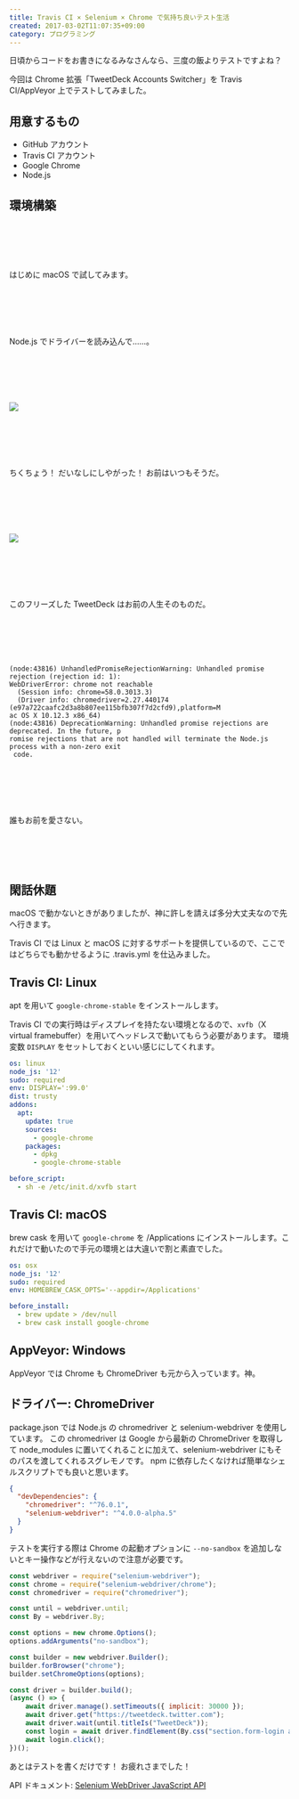 ```yaml
---
title: Travis CI × Selenium × Chrome で気持ち良いテスト生活
created: 2017-03-02T11:07:35+09:00
category: プログラミング
---
```

日頃からコードをお書きになるみなさんなら、三度の飯よりテストですよね？

今回は Chrome 拡張「TweetDeck Accounts Switcher」を Travis CI/AppVeyor 上でテストしてみました。

## 用意するもの

- GitHub アカウント
- Travis CI アカウント
- Google Chrome
- Node.js

## 環境構築

<div class="text-center">
<p style="margin: 100px 0;">はじめに macOS で試してみます。</p>
<p style="margin: 100px 0;">Node.js でドライバーを読み込んで……。</p>
</div>

<!-- more -->

<div class="text-center">

![](../media/imac-chromedriver-hang.jpg)
<p style="margin: 100px 0;">ちくちょう！ だいなしにしやがった！ お前はいつもそうだ。</p>

![](../media/imac-tweetdeck-hang.png)
<p style="margin: 100px 0;">このフリーズした TweetDeck はお前の人生そのものだ。</p>
</div>

```
(node:43816) UnhandledPromiseRejectionWarning: Unhandled promise rejection (rejection id: 1): 
WebDriverError: chrome not reachable
  (Session info: chrome=58.0.3013.3)
  (Driver info: chromedriver=2.27.440174 (e97a722caafc2d3a8b807ee115bfb307f7d2cfd9),platform=M
ac OS X 10.12.3 x86_64)
(node:43816) DeprecationWarning: Unhandled promise rejections are deprecated. In the future, p
romise rejections that are not handled will terminate the Node.js process with a non-zero exit
 code.
```

<div class="text-center">
<p style="margin: 100px 0;">誰もお前を愛さない。</p>
</div>

## 閑話休題

macOS で動かないときがありましたが、神に許しを請えば多分大丈夫なので先へ行きます。

Travis CI では Linux と macOS に対するサポートを提供しているので、ここではどちらでも動かせるように .travis.yml を仕込みました。

## Travis CI: Linux

apt を用いて `google-chrome-stable` をインストールします。

Travis CI での実行時はディスプレイを持たない環境となるので、`xvfb`（X virtual framebuffer）を用いてヘッドレスで動いてもらう必要があります。
環境変数 `DISPLAY` をセットしておくといい感じにしてくれます。

```yaml
os: linux
node_js: '12'
sudo: required
env: DISPLAY=':99.0'
dist: trusty
addons:
  apt:
    update: true
    sources:
      - google-chrome
    packages:
      - dpkg
      - google-chrome-stable

before_script:
  - sh -e /etc/init.d/xvfb start
```

## Travis CI: macOS

brew cask を用いて `google-chrome` を /Applications にインストールします。これだけで動いたので手元の環境とは大違いで割と素直でした。

```yaml
os: osx
node_js: '12'
sudo: required
env: HOMEBREW_CASK_OPTS='--appdir=/Applications'

before_install:
  - brew update > /dev/null
  - brew cask install google-chrome
```

## AppVeyor: Windows

AppVeyor では Chrome も ChromeDriver も元から入っています。神。

## ドライバー: ChromeDriver

package.json では Node.js の chromedriver と selenium-webdriver を使用しています。
この chromedriver は Google から最新の ChromeDriver を取得して node_modules に置いてくれることに加えて、selenium-webdriver にもそのパスを渡してくれるスグレモノです。
npm に依存したくなければ簡単なシェルスクリプトでも良いと思います。

```json
{
  "devDependencies": {
    "chromedriver": "^76.0.1",
    "selenium-webdriver": "^4.0.0-alpha.5"
  }
}
```

テストを実行する際は Chrome の起動オプションに `--no-sandbox` を追加しないとキー操作などが行えないので注意が必要です。

```javascript
const webdriver = require("selenium-webdriver");
const chrome = require("selenium-webdriver/chrome");
const chromedriver = require("chromedriver");

const until = webdriver.until;
const By = webdriver.By;

const options = new chrome.Options();
options.addArguments("no-sandbox");

const builder = new webdriver.Builder();
builder.forBrowser("chrome");
builder.setChromeOptions(options);

const driver = builder.build();
(async () => {
    await driver.manage().setTimeouts({ implicit: 30000 });
    await driver.get("https://tweetdeck.twitter.com");
    await driver.wait(until.titleIs("TweetDeck"));
    const login = await driver.findElement(By.css("section.form-login a.Button"));
    await login.click();
})();
```

あとはテストを書くだけです！ お疲れさまでした！

API ドキュメント: [Selenium WebDriver JavaScript API](https://www.selenium.dev/selenium/docs/api/javascript/index.html)
